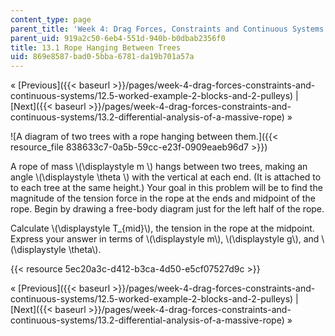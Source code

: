 ```yaml
---
content_type: page
parent_title: 'Week 4: Drag Forces, Constraints and Continuous Systems'
parent_uid: 919a2c50-6eb4-551d-940b-b0dbab2356f0
title: 13.1 Rope Hanging Between Trees
uid: 869e8587-bad0-5bba-6781-da19b701a57a
---
```


« [Previous]({{< baseurl >}}/pages/week-4-drag-forces-constraints-and-continuous-systems/12.5-worked-example-2-blocks-and-2-pulleys) | [Next]({{< baseurl >}}/pages/week-4-drag-forces-constraints-and-continuous-systems/13.2-differential-analysis-of-a-massive-rope) »

![A diagram of two trees with a rope hanging between them.]({{< resource_file 838633c7-0a5b-59cc-e23f-0909eaeb96d7 >}})

A rope of mass \\(\\displaystyle m \\) hangs between two trees, making an angle \\(\\displaystyle \\theta \\) with the vertical at each end. (It is attached to to each tree at the same height.) Your goal in this problem will be to find the magnitude of the tension force in the rope at the ends and midpoint of the rope. Begin by drawing a free-body diagram just for the left half of the rope.

Calculate \\(\\displaystyle T\_{mid}\\), the tension in the rope at the midpoint. Express your answer in terms of \\(\\displaystyle m\\), \\(\\displaystyle g\\), and \\(\\displaystyle \\theta\\).

{{< resource 5ec20a3c-d412-b3ca-4d50-e5cf07527d9c >}}

« [Previous]({{< baseurl >}}/pages/week-4-drag-forces-constraints-and-continuous-systems/12.5-worked-example-2-blocks-and-2-pulleys) | [Next]({{< baseurl >}}/pages/week-4-drag-forces-constraints-and-continuous-systems/13.2-differential-analysis-of-a-massive-rope) »